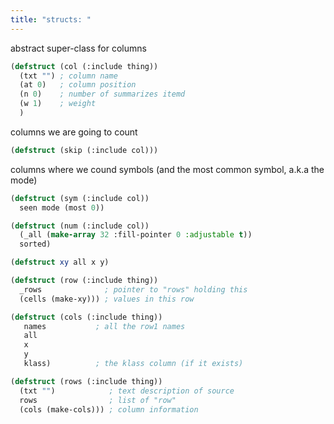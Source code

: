 ```yaml
---
title: "structs: "
---
```


abstract super-class for columns

```lisp
(defstruct (col (:include thing))
  (txt "") ; column name
  (at 0)   ; column position
  (n 0)    ; number of summarizes itemd
  (w 1)    ; weight
  )
```

columns we are going to count

```lisp
(defstruct (skip (:include col)))
```

columns where we cound symbols (and the most common symbol,
a.k.a the mode)

```lisp
(defstruct (sym (:include col))  
  seen mode (most 0))

(defstruct (num (:include col))
  (_all (make-array 32 :fill-pointer 0 :adjustable t))
  sorted)

(defstruct xy all x y)

(defstruct (row (:include thing))
  _rows              ; pointer to "rows" holding this
  (cells (make-xy))) ; values in this row 

(defstruct (cols (:include thing))
   names           ; all the row1 names
   all
   x
   y
   klass)          ; the klass column (if it exists)

(defstruct (rows (:include thing))
  (txt "")            ; text description of source
  rows                ; list of "row"
  (cols (make-cols))) ; column information

```
